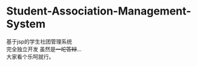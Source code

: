 # Student-Association-Management-System
基于jsp的学生社团管理系统 <br>
完全独立开发
虽然是<del>一坨答辩</del>... <br>
大家看个乐呵就行。
